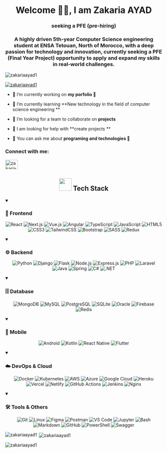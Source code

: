 <h1 align="center">Welcome 👋😊, I am Zakaria AYAD   </h1>





<h3 align="center">seeking a PFE (pre-hiring)</h3>


<h3 align="center">A highly driven 5th-year Computer Science engineering student at ENSA Tetouan, North of Morocco, with a deep passion for technology and innovation, currently seeking a PFE (Final Year Project) opportunity to apply and expand my skills in real-world challenges.</h3>

<p align="left"> <img src="https://komarev.com/ghpvc/?username=zakariaayad1&label=Profile%20views&color=0e75b6&style=flat" alt="zakariaayad1" /> </p>

<p align="left"> <a href="https://github.com/ryo-ma/github-profile-trophy"><img src="https://github-profile-trophy.vercel.app/?username=zakariaayad1" alt="zakariaayad1"  /></a> </p>

- 🔭 I’m currently working on **my porfolio 📂**

- 🌱 I’m currently learning **New technology in the field of computer science engineering **

- 👯 I’m looking for a team to collaborate on **projects**

- 🤝 I am looking for help with **create projects **

- 💬 You can ask me about **programing and technologies 🛜**

<h3 align="left">Connect with me:</h3>
<p align="left">
<a href="https://linkedin.com/in/zakaria ayad" target="blank"><img align="center" src="https://raw.githubusercontent.com/rahuldkjain/github-profile-readme-generator/master/src/images/icons/Social/linked-in-alt.svg" alt="zakaria ayad" height="30" width="40" /></a>
</p>


<!-- TECH STACK SECTION -->
<div align="center">
  <h2>
    <img src="https://raw.githubusercontent.com/Tarikul-Islam-Anik/Animated-Fluent-Emojis/master/Emojis/Objects/Laptop.png" width="40">
    Tech Stack
  </h2>
</div>

<details open>
<summary><h3>📱 Frontend</h3></summary>
<div align="center">
  
![React](https://img.shields.io/badge/React-20232A?style=for-the-badge&logo=react&logoColor=61DAFB)
![Next.js](https://img.shields.io/badge/Next.js-000000?style=for-the-badge&logo=next.js&logoColor=white)
![Vue.js](https://img.shields.io/badge/Vue.js-4FC08D?style=for-the-badge&logo=vue.js&logoColor=white)
![Angular](https://img.shields.io/badge/Angular-DD0031?style=for-the-badge&logo=angular&logoColor=white)
![TypeScript](https://img.shields.io/badge/TypeScript-007ACC?style=for-the-badge&logo=typescript&logoColor=white)
![JavaScript](https://img.shields.io/badge/JavaScript-F7DF1E?style=for-the-badge&logo=javascript&logoColor=black)
![HTML5](https://img.shields.io/badge/HTML5-E34F26?style=for-the-badge&logo=html5&logoColor=white)
![CSS3](https://img.shields.io/badge/CSS3-1572B6?style=for-the-badge&logo=css3&logoColor=white)
![TailwindCSS](https://img.shields.io/badge/Tailwind_CSS-38B2AC?style=for-the-badge&logo=tailwind-css&logoColor=white)
![Bootstrap](https://img.shields.io/badge/Bootstrap-7952B3?style=for-the-badge&logo=bootstrap&logoColor=white)
![SASS](https://img.shields.io/badge/Sass-CC6699?style=for-the-badge&logo=sass&logoColor=white)
![Redux](https://img.shields.io/badge/Redux-764ABC?style=for-the-badge&logo=redux&logoColor=white)
</div>
</details>

<details open>
<summary><h3>⚙️ Backend</h3></summary>
<div align="center">
  
![Python](https://img.shields.io/badge/Python-3776AB?style=for-the-badge&logo=python&logoColor=white)
![Django](https://img.shields.io/badge/Django-092E20?style=for-the-badge&logo=django&logoColor=white)
![Flask](https://img.shields.io/badge/Flask-000000?style=for-the-badge&logo=flask&logoColor=white)
![Node.js](https://img.shields.io/badge/Node.js-339933?style=for-the-badge&logo=nodedotjs&logoColor=white)
![Express.js](https://img.shields.io/badge/Express.js-000000?style=for-the-badge&logo=express&logoColor=white)
![PHP](https://img.shields.io/badge/PHP-777BB4?style=for-the-badge&logo=php&logoColor=white)
![Laravel](https://img.shields.io/badge/Laravel-FF2D20?style=for-the-badge&logo=laravel&logoColor=white)
![Java](https://img.shields.io/badge/Java-ED8B00?style=for-the-badge&logo=openjdk&logoColor=white)
![Spring](https://img.shields.io/badge/Spring-6DB33F?style=for-the-badge&logo=spring&logoColor=white)
![C#](https://img.shields.io/badge/C%23-239120?style=for-the-badge&logo=c-sharp&logoColor=white)
![.NET](https://img.shields.io/badge/.NET-512BD4?style=for-the-badge&logo=dotnet&logoColor=white)
</div>
</details>

<details open>
<summary><h3>🗄️ Database</h3></summary>
<div align="center">
  
![MongoDB](https://img.shields.io/badge/MongoDB-4EA94B?style=for-the-badge&logo=mongodb&logoColor=white)
![MySQL](https://img.shields.io/badge/MySQL-4479A1?style=for-the-badge&logo=mysql&logoColor=white)
![PostgreSQL](https://img.shields.io/badge/PostgreSQL-316192?style=for-the-badge&logo=postgresql&logoColor=white)
![SQLite](https://img.shields.io/badge/SQLite-07405E?style=for-the-badge&logo=sqlite&logoColor=white)
![Oracle](https://img.shields.io/badge/Oracle-F80000?style=for-the-badge&logo=oracle&logoColor=white)
![Firebase](https://img.shields.io/badge/Firebase-FFCA28?style=for-the-badge&logo=firebase&logoColor=black)
![Redis](https://img.shields.io/badge/Redis-DC382D?style=for-the-badge&logo=redis&logoColor=white)
</div>
</details>

<details open>
<summary><h3>📱 Mobile</h3></summary>
<div align="center">
  
![Android](https://img.shields.io/badge/Android-3DDC84?style=for-the-badge&logo=android&logoColor=white)
![Kotlin](https://img.shields.io/badge/Kotlin-7F52FF?style=for-the-badge&logo=kotlin&logoColor=white)
![React Native](https://img.shields.io/badge/React_Native-20232A?style=for-the-badge&logo=react&logoColor=61DAFB)
![Flutter](https://img.shields.io/badge/Flutter-02569B?style=for-the-badge&logo=flutter&logoColor=white)
</div>
</details>

<details open>
<summary><h3>☁️ DevOps & Cloud</h3></summary>
<div align="center">
  
![Docker](https://img.shields.io/badge/Docker-2496ED?style=for-the-badge&logo=docker&logoColor=white)
![Kubernetes](https://img.shields.io/badge/Kubernetes-326CE5?style=for-the-badge&logo=kubernetes&logoColor=white)
![AWS](https://img.shields.io/badge/AWS-232F3E?style=for-the-badge&logo=amazon-aws&logoColor=white)
![Azure](https://img.shields.io/badge/Azure-0078D4?style=for-the-badge&logo=microsoftazure&logoColor=white)
![Google Cloud](https://img.shields.io/badge/Google_Cloud-4285F4?style=for-the-badge&logo=google-cloud&logoColor=white)
![Heroku](https://img.shields.io/badge/Heroku-430098?style=for-the-badge&logo=heroku&logoColor=white)
![Vercel](https://img.shields.io/badge/Vercel-000000?style=for-the-badge&logo=vercel&logoColor=white)
![Netlify](https://img.shields.io/badge/Netlify-00C7B7?style=for-the-badge&logo=netlify&logoColor=white)
![GitHub Actions](https://img.shields.io/badge/GitHub_Actions-2088FF?style=for-the-badge&logo=github-actions&logoColor=white)
![Jenkins](https://img.shields.io/badge/Jenkins-D24939?style=for-the-badge&logo=jenkins&logoColor=white)
![Nginx](https://img.shields.io/badge/Nginx-009639?style=for-the-badge&logo=nginx&logoColor=white)
</div>
</details>

<details open>
<summary><h3>🛠️ Tools & Others</h3></summary>
<div align="center">
  
![Git](https://img.shields.io/badge/Git-F05032?style=for-the-badge&logo=git&logoColor=white)
![Linux](https://img.shields.io/badge/Linux-FCC624?style=for-the-badge&logo=linux&logoColor=black)
![Figma](https://img.shields.io/badge/Figma-F24E1E?style=for-the-badge&logo=figma&logoColor=white)
![Postman](https://img.shields.io/badge/Postman-FF6C37?style=for-the-badge&logo=postman&logoColor=white)
![VS Code](https://img.shields.io/badge/VS_Code-007ACC?style=for-the-badge&logo=visual-studio-code&logoColor=white)
![Jupyter](https://img.shields.io/badge/Jupyter-F37626?style=for-the-badge&logo=jupyter&logoColor=white)
![Bash](https://img.shields.io/badge/Bash-4EAA25?style=for-the-badge&logo=gnu-bash&logoColor=white)
![Markdown](https://img.shields.io/badge/Markdown-000000?style=for-the-badge&logo=markdown&logoColor=white)
![GitHub](https://img.shields.io/badge/GitHub-181717?style=for-the-badge&logo=github&logoColor=white)
![PowerShell](https://img.shields.io/badge/PowerShell-5391FE?style=for-the-badge&logo=powershell&logoColor=white)
![Swagger](https://img.shields.io/badge/Swagger-85EA2D?style=for-the-badge&logo=swagger&logoColor=black)
</div>
</details>




<p><img align="left" src="https://github-readme-stats.vercel.app/api/top-langs?username=zakariaayad1&show_icons=true&locale=en&layout=compact" alt="zakariaayad1" /></p>

<p>&nbsp;<img align="center" src="https://github-readme-stats.vercel.app/api?username=zakariaayad1&show_icons=true&locale=en" alt="zakariaayad1" /></p>

<p><img align="center" src="https://github-readme-streak-stats.herokuapp.com/?user=zakariaayad1&" alt="zakariaayad1" /></p>
